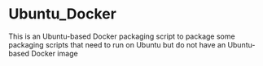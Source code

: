 # Ubuntu_Docker
This is an Ubuntu-based Docker packaging script to package some packaging scripts that need to run on Ubuntu but do not have an Ubuntu-based Docker image
